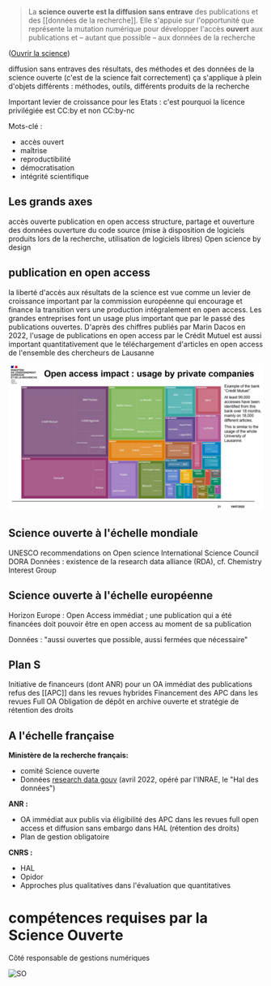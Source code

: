 >La **science ouverte est la diffusion sans entrave** des publications et des [[données de la recherche]]. Elle s'appuie sur l'opportunité que représente la mutation numérique pour développer l'accès **ouvert** aux publications et – autant que possible – aux données de la recherche

([Ouvrir la science](https://www.ouvrirlascience.fr/plan-national-pour-la-science-ouverte/))

diffusion sans entraves des résultats, des méthodes et des données de la science ouverte (c'est de la science fait correctement)
ça s'applique à plein d'objets différents : méthodes, outils, différents produits de la recherche

Important levier de croissance pour les Etats : c'est pourquoi la licence privilégiée est CC:by et non CC:by-nc

Mots-clé :

- accès ouvert
- maîtrise
- reproductibilité
- démocratisation
- intégrité scientifique

## Les grands axes

accès ouverte
publication en open access
structure, partage et ouverture des données
ouverture du code source (mise à disposition de logiciels produits lors de la recherche, utilisation de logiciels libres)
Open science by design


## publication en open access

la liberté d'accès aux résultats de la science est vue comme un levier de croissance important par la commission européenne qui encourage et finance la transition vers une production intégralement en open access. 
Les grandes entreprises font un usage plus important que par le passé des publications ouvertes. D'après des chiffres publiés par Marin Dacos en 2022, l'usage de publications en open access par le Crédit Mutuel est aussi important quantitativement que le téléchargement d'articles en open access de l'ensemble des chercheurs de Lausanne

![](images/open_access_impact.jpg)

## Science ouverte à l'échelle mondiale

UNESCO recommendations on Open science
International Science Council
DORA
Données : existence de la research data alliance (RDA), cf. Chemistry Interest Group

## Science ouverte à l'échelle européenne

Horizon Europe : Open Access immédiat ; une publication qui a été financées doit pouvoir être en open access au moment de sa publication

Données : "aussi ouvertes que possible, aussi fermées que nécessaire"

## Plan S
Initiative de financeurs (dont ANR) pour un OA immédiat des publications
refus des [[APC]] dans les revues hybrides
Financement des APC dans les revues Full OA
Obligation de dépôt en archive ouverte et stratégie de rétention des droits

## A l'échelle française

**Ministère de la recherche français:**
- comité Science ouverte
- Données [research data gouv](https://www.ouvrirlascience.fr) (avril 2022, opéré par l'INRAE, le "Hal des données")

**ANR :**
- OA immédiat aux publis via éligibilité des APC dans les revues full open access et diffusion sans embargo dans HAL (rétention des droits)
- Plan de gestion obligatoire

**CNRS :**
- HAL
- Opidor
- Approches plus qualitatives dans l'évaluation que quantitatives

# compétences requises par la Science Ouverte

Côté responsable de gestions numériques

![SO](competences_SO.jpg)

